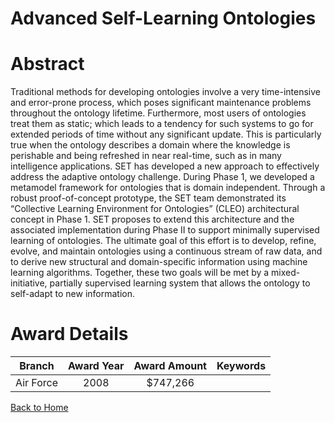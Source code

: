 
Advanced Self-Learning Ontologies
=================================

# Abstract


Traditional methods for developing ontologies involve a very time-intensive and error-prone process, which poses significant maintenance problems throughout the ontology lifetime. Furthermore, most users of ontologies treat them as static; which leads to a tendency for such systems to go for extended periods of time without any significant update. This is particularly true when the ontology describes a domain where the knowledge is perishable and being refreshed in near real-time, such as in many intelligence applications.   SET has developed a new approach to effectively address the adaptive ontology challenge. During Phase 1, we developed a metamodel framework for ontologies that is domain independent. Through a robust proof-of-concept prototype, the SET team demonstrated its “Collective Learning Environment for Ontologies” (CLEO) architectural concept in Phase 1. SET proposes to extend this architecture and the associated implementation during Phase II to support minimally supervised learning of ontologies. The ultimate goal of this effort is to develop, refine, evolve, and maintain ontologies using a continuous stream of raw data, and to derive new structural and domain-specific information using machine learning algorithms. Together, these two goals will be met by a mixed-initiative, partially supervised learning system that allows the ontology to self-adapt to new information.  

# Award Details

|Branch|Award Year|Award Amount|Keywords|
| :---: | :---: | :---: | :---: |
|Air Force|2008|$747,266||
  
  


[Back to Home](https://github.com/chrischow/dod_sbir_awards/DJ/#1303)
